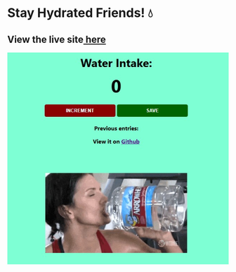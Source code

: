 ﻿# Stay Hydrated Friends! 💧
## View the live site<a href="https://polite-dragon-39b905.netlify.app/"> here</a>
![Stillframe of webiste](/1.jpg)
